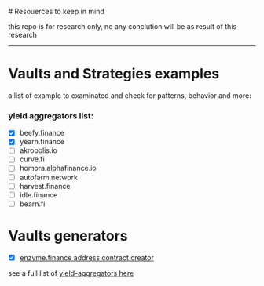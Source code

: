 # Resouerces to keep in mind

this repo is for research only, no any conclution will be as result of this research

---

# Vaults and Strategies examples
a list of example to examinated and check for patterns, behavior and more:

### yield aggregators list:
- [x] beefy.finance
- [x] yearn.finance
- [ ] akropolis.io
- [ ] curve.fi
- [ ] homora.alphafinance.io
- [ ] autofarm.network
- [ ] harvest.finance
- [ ] idle.finance
- [ ] bearn.fi

# Vaults generators
- [x] [enzyme.finance address contract creator](https://etherscan.io/address/0x87a60129375d22489bbd287ec0d23129ef9290ef) 

see a full list of [yield-aggregators here](https://defiprime.com/yield-aggregators)